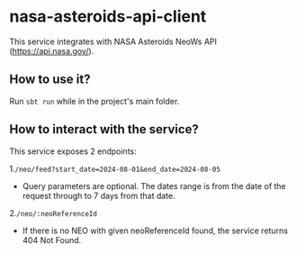 # nasa-asteroids-api-client

This service integrates with NASA Asteroids NeoWs API (https://api.nasa.gov/).

## How to use it?

Run `sbt run` while in the project's main folder.

## How to interact with the service?

This service exposes 2 endpoints:

1.`/neo/feed?start_date=2024-08-01&end_date=2024-08-05`
- Query parameters are optional. The dates range is from the date of the request through to 7 days from that date.

2.`/neo/:neoReferenceId`
- If there is no NEO with given neoReferenceId found, the service returns 404 Not Found.
